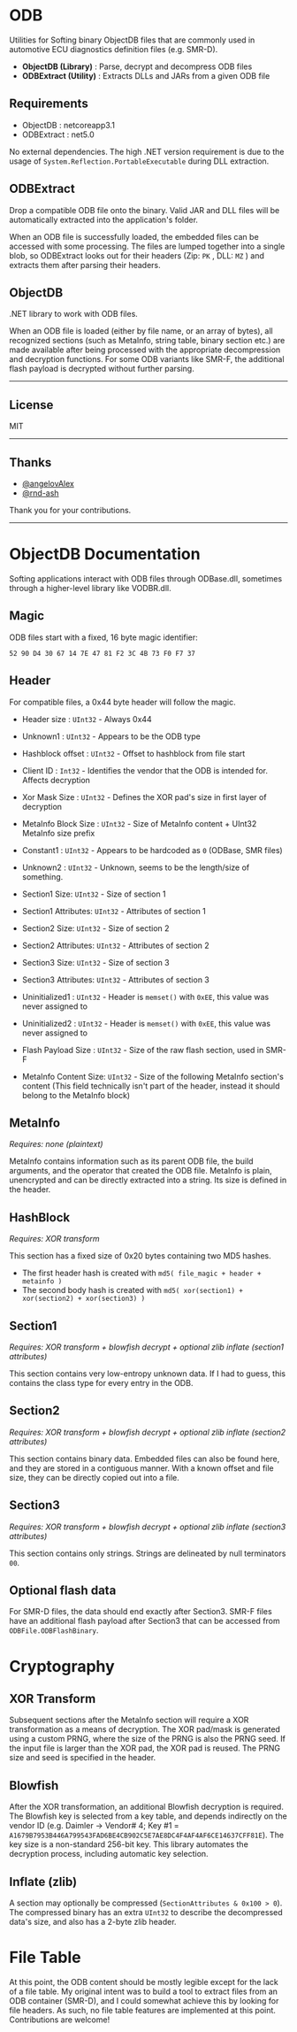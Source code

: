 # ODB

Utilities for Softing binary ObjectDB files that are commonly used in automotive ECU diagnostics definition files (e.g. SMR-D). 

- **ObjectDB (Library)** : Parse, decrypt and decompress ODB files
- **ODBExtract (Utility)** : Extracts DLLs and JARs from a given ODB file

## Requirements

- ObjectDB : netcoreapp3.1
- ODBExtract : net5.0

No external dependencies. The high .NET version requirement is due to the usage of `System.Reflection.PortableExecutable` during DLL extraction.

## ODBExtract

Drop a compatible ODB file onto the binary. Valid JAR and DLL files will be automatically extracted into the application's folder.

When an ODB file is successfully loaded, the embedded files can be accessed with some processing. The files are lumped together into a single blob, so ODBExtract looks out for their headers (Zip: `PK` , DLL: `MZ` ) and extracts them after parsing their headers.

## ObjectDB

.NET library to work with ODB files. 

When an ODB file is loaded (either by file name, or an array of bytes), all recognized sections (such as MetaInfo, string table, binary section etc.) are made available after being processed with the appropriate decompression and decryption functions. For some ODB variants like SMR-F, the additional flash payload is decrypted without further parsing.

---

## License

MIT

---

## Thanks

- [@angelovAlex](https://github.com/angelovAlex)
- [@rnd-ash](https://github.com/rnd-ash)

Thank you for your contributions.

---

# ObjectDB Documentation

Softing applications interact with ODB files through ODBase.dll, sometimes through a higher-level library like VODBR.dll.

## Magic

ODB files start with a fixed, 16 byte magic identifier:

`52 90 D4 30 67 14 7E 47 81 F2 3C 4B 73 F0 F7 37`

## Header

For compatible files, a 0x44 byte header will follow the magic.

- Header size : `UInt32` - Always 0x44
- Unknown1 : `UInt32` - Appears to be the ODB type
- Hashblock offset : `UInt32` - Offset to hashblock from file start
- Client ID : `Int32` - Identifies the vendor that the ODB is intended for. Affects decryption
- Xor Mask Size : `UInt32` - Defines the XOR pad's size in first layer of decryption
- MetaInfo Block Size : `UInt32` - Size of MetaInfo content + UInt32 MetaInfo size prefix
- Constant1 : `UInt32` - Appears to be hardcoded as `0` (ODBase, SMR files)
- Unknown2 : `UInt32` - Unknown, seems to be the length/size of something.
- Section1 Size: `UInt32` - Size of section 1
- Section1 Attributes: `UInt32` - Attributes of section 1
- Section2 Size: `UInt32` - Size of section 2
- Section2 Attributes: `UInt32` - Attributes of section 2
- Section3 Size: `UInt32` - Size of section 3
- Section3 Attributes: `UInt32` - Attributes of section 3
- Uninitialized1 : `UInt32` - Header is `memset()` with `0xEE`, this value was never assigned to
- Uninitialized2 : `UInt32` - Header is `memset()` with `0xEE`, this value was never assigned to
- Flash Payload Size : `UInt32` - Size of the raw flash section, used in SMR-F

- MetaInfo Content Size: `UInt32` - Size of the following MetaInfo section's content (This field technically isn't part of the header, instead it should belong to the MetaInfo block)

## MetaInfo

*Requires: none (plaintext)*

MetaInfo contains information such as its parent ODB file, the build arguments, and the operator that created the ODB file. MetaInfo is plain, unencrypted and can be directly extracted into a string. Its size is defined in the header. 

## HashBlock

*Requires: XOR transform*

This section has a fixed size of 0x20 bytes containing two MD5 hashes. 

- The first header hash is created with `md5( file_magic + header + metainfo )`
- The second body hash is created with `md5( xor(section1) + xor(section2) + xor(section3) )`

## Section1

*Requires: XOR transform + blowfish decrypt + optional zlib inflate (section1 attributes)*

This section contains very low-entropy unknown data. If I had to guess, this contains the class type for every entry in the ODB.

## Section2

*Requires: XOR transform + blowfish decrypt + optional zlib inflate (section2 attributes)*

This section contains binary data. Embedded files can also be found here, and they are stored in a contiguous manner. With a known offset and file size, they can be directly copied out into a file.

## Section3

*Requires: XOR transform + blowfish decrypt + optional zlib inflate (section3 attributes)*

This section contains only strings. Strings are delineated by null terminators `00`.

## Optional flash data

For SMR-D files, the data should end exactly after Section3. SMR-F files have an additional flash payload after Section3 that can be accessed from `ODBFile.ODBFlashBinary`.

# Cryptography

## XOR Transform

Subsequent sections after the MetaInfo section will require a XOR transformation as a means of decryption. The XOR pad/mask is generated using a custom PRNG, where the size of the PRNG is also the PRNG seed. If the input file is larger than the XOR pad, the XOR pad is reused. The PRNG size and seed is specified in the header. 

## Blowfish

After the XOR transformation, an additional Blowfish decryption is required. The Blowfish key is selected from a key table, and depends indirectly on the vendor ID (e.g. Dаіmlеr → Vendor# 4; Key #1 = `A1679B7953B446A799543FAD6BE4CB902C5E7AE8DC4F4AF4AF6CE14637CFF81E`). The key size is a non-standard 256-bit key. This library automates the decryption process, including automatic key selection.

## Inflate (zlib)

A section may optionally be compressed (`SectionAttributes & 0x100 > 0`). The compressed binary has an extra `UInt32` to describe the decompressed data's size, and also has a 2-byte zlib header.

# File Table

At this point, the ODB content should be mostly legible except for the lack of a file table. My original intent was to build a tool to extract files from an ODB container (SMR-D), and I could somewhat achieve this by looking for file headers. As such, no file table features are implemented at this point. Contributions are welcome!
